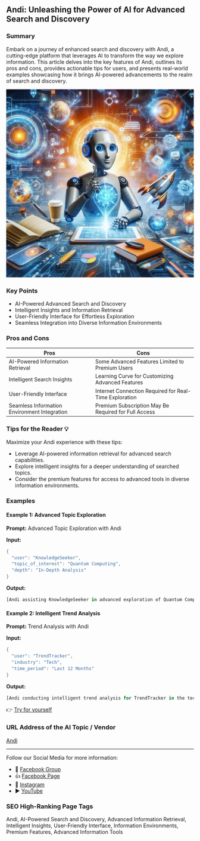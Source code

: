 ## Andi: Unleashing the Power of AI for Advanced Search and Discovery

### Summary
Embark on a journey of enhanced search and discovery with Andi, a cutting-edge platform that leverages AI to transform the way we explore information. This article delves into the key features of Andi, outlines its pros and cons, provides actionable tips for users, and presents real-world examples showcasing how it brings AI-powered advancements to the realm of search and discovery.

<img src="./andi.webp" alt="Andi Image"/>

### Key Points
- AI-Powered Advanced Search and Discovery
- Intelligent Insights and Information Retrieval
- User-Friendly Interface for Effortless Exploration
- Seamless Integration into Diverse Information Environments

### Pros and Cons

| Pros                             | Cons                                               |
| -------------------------------- | -------------------------------------------------- |
| AI-Powered Information Retrieval | Some Advanced Features Limited to Premium Users   |
| Intelligent Search Insights      | Learning Curve for Customizing Advanced Features |
| User-Friendly Interface           | Internet Connection Required for Real-Time Exploration |
| Seamless Information Environment Integration | Premium Subscription May Be Required for Full Access|

### Tips for the Reader 💡
Maximize your Andi experience with these tips:
- Leverage AI-powered information retrieval for advanced search capabilities.
- Explore intelligent insights for a deeper understanding of searched topics.
- Consider the premium features for access to advanced tools in diverse information environments.

### Examples

#### Example 1: Advanced Topic Exploration
**Prompt:** Advanced Topic Exploration with Andi

**Input:**
```dart
{
  "user": "KnowledgeSeeker",
  "topic_of_interest": "Quantum Computing",
  "depth": "In-Depth Analysis"
}
```

**Output:**
```dart
[Andi assisting KnowledgeSeeker in advanced exploration of Quantum Computing, providing in-depth analysis and insights on the topic]
```

#### Example 2: Intelligent Trend Analysis
**Prompt:** Trend Analysis with Andi

**Input:**
```dart
{
  "user": "TrendTracker",
  "industry": "Tech",
  "time_period": "Last 12 Months"
}
```

**Output:**
```dart
[Andi conducting intelligent trend analysis for TrendTracker in the tech industry, summarizing key developments over the last 12 months]
```

👉 <a href="https://andisearch.com/" target="_blank">Try for yourself</a>

### URL Address of the AI Topic / Vendor
<a href="https://andisearch.com/" target="_blank">Andi</a>

---

Follow our Social Media for more information:

- 📘 <a href="https://www.facebook.com/groups/trionxai" target="_blank">Facebook Group</a>
- 👍 <a href="https://www.facebook.com/ai.trionxai" target="_blank">Facebook Page</a>
- 📸 <a href="https://www.instagram.com/trionxai/" target="_blank">Instagram</a>
- ▶️ <a href="https://www.youtube.com/@robotdocs/" target="_blank">YouTube</a>

### SEO High-Ranking Page Tags
Andi, AI-Powered Search and Discovery, Advanced Information Retrieval, Intelligent Insights, User-Friendly Interface, Information Environments, Premium Features, Advanced Information Tools